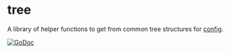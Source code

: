 # tree

A library of helper functions to get from common tree structures for [config](https://github.com/warthog618/config/tree/master).

[![GoDoc](https://godoc.org/github.com/warthog618/config/tree/sar?status.svg)](https://godoc.org/github.com/warthog618/config/tree)
